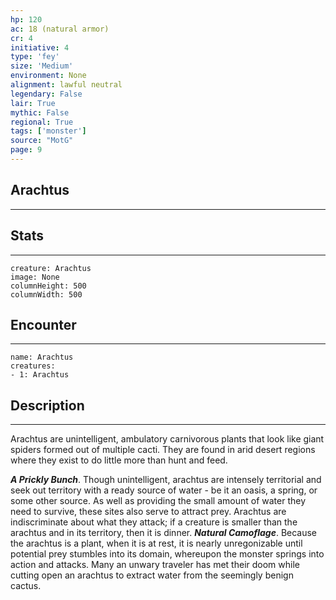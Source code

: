 ```yaml
---
hp: 120
ac: 18 (natural armor)
cr: 4
initiative: 4
type: 'fey'    
size: 'Medium'
environment: None
alignment: lawful neutral
legendary: False
lair: True
mythic: False
regional: True
tags: ['monster']
source: "MotG"
page: 9
---
```


## Arachtus
---



## Stats
---

```statblock
creature: Arachtus
image: None
columnHeight: 500
columnWidth: 500
```

## Encounter
---

```encounter-table
name: Arachtus
creatures:
- 1: Arachtus
```

## Description
---
Arachtus are unintelligent, ambulatory carnivorous plants that look like giant spiders formed out of multiple cacti. They are found in arid desert regions where they exist to do little more than hunt and feed.

**_A Prickly Bunch_**. Though unintelligent, arachtus are intensely territorial and seek out territory with a ready source of water - be it an oasis, a spring, or some other source. As well as providing the small amount of water they need to survive, these sites also serve to attract prey. Arachtus are indiscriminate about what they attack; if a creature is smaller than the arachtus and in its territory, then it is dinner.
**_Natural Camoflage_**. Because the arachtus is a plant, when it is at rest, it is nearly unregonizable until potential prey stumbles into its domain, whereupon the monster springs into action and attacks. Many an unwary traveler has met their doom while cutting open an arachtus to extract water from the seemingly benign cactus.





